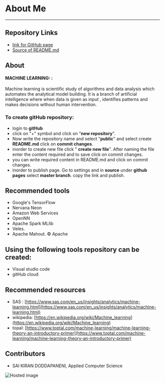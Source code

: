 # About Me
--------------------------------------------------------------------------------------------------------------


## Repository Links
-  [link for GitHub page](https://saikirandd.github.io/aboutme/ "page")
-  [Source of README.md ](https://github.com/saikirandd/aboutme "Source")
## About
#### MACHINE LEARNING: :
Machine learning is  scientific study of algorithms and data analysis which automates the analytical model building. It is a branch of artificial intelligence where when  data is given as input , identifies patterns and makes decisions without  human intervention. 

### **To create gitHub repository:**
- login to **gitHub** 
- click on "+" symbol and click on "**new repository**".
- Now write the repository name and select "**public**" and select create **README.md** click on **commit changes**.
- inorder to create new file click " **create new file**". After naming the file enter the content required and to save click on commit changes.
- you can write required content in README.md and click on commit changes.
- inorder to publish page. Go to settings and in **source** under **github pages** select **master branch**. copy the link and publish.

## Recommended tools
- Google's TensorFlow
- Nervana Neon
- Amazon Web Services
- OpenNN
- Apache Spark MLlib
- Veles. 
- Apache Mahout. © Apache

Using the following tools repository can be created:
----------------------------------------------------
- Visual studio code
- gitHub cloud



## Recommended resources
- SAS : [https://www.sas.com/en_us/insights/analytics/machine-learning.html](https://www.sas.com/en_us/insights/analytics/machine-learning.html)
- wikipedia: [https://en.wikipedia.org/wiki/Machine_learning](https://en.wikipedia.org/wiki/Machine_learning)
- topal: [https://www.toptal.com/machine-learning/machine-learning-theory-an-introductory-primer](https://www.toptal.com/machine-learning/machine-learning-theory-an-introductory-primer)



## Contributors
- SAI KIRAN DODDAPANENI, Applied Computer Science







![Hosted image](https://pbs.twimg.com/profile_images/1022127316862783488/yEGrou7L_400x400.jpg "Machine learning" )




